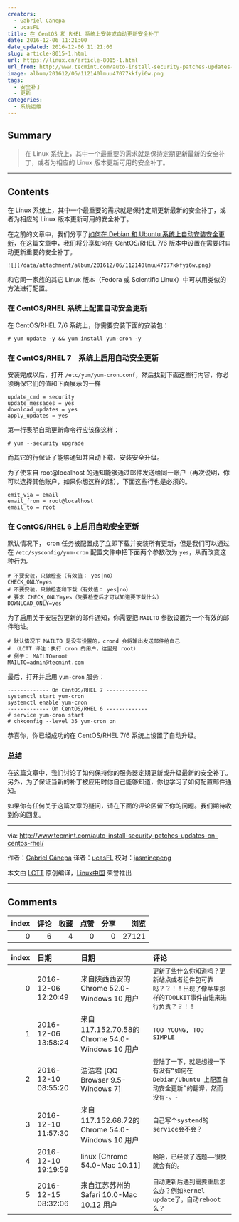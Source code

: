```yaml
---
creators:
  - Gabriel Cánepa
  - ucasFL
title: 在 CentOS 和 RHEL 系统上安装或自动更新安全补丁
date: 2016-12-06 11:21:00
date_updated: 2016-12-06 11:21:00
slug: article-8015-1.html
url: https://linux.cn/article-8015-1.html
url_from: http://www.tecmint.com/auto-install-security-patches-updates-on-centos-rhel/
image: album/201612/06/112140lmuu47077kkfyi6w.png
tags:
  - 安全补丁
  - 更新
categories:
  - 系统运维
---
```


## Summary

> 在 Linux 系统上，其中一个最重要的需求就是保持定期更新最新的安全补丁，或者为相应的 Linux 版本更新可用的安全补丁。

***

<!-- more -->

## Contents

在 Linux 系统上，其中一个最重要的需求就是保持定期更新最新的安全补丁，或者为相应的 Linux 版本更新可用的安全补丁。

在之前的文章中，我们分享了[如何在 Debian 和 Ubuntu 系统上自动安装安全更新](https://linux.cn/article-8060-1.html)，在这篇文章中，我们将分享如何在 CentOS/RHEL 7/6 版本中设置在需要时自动更新重要的安全补丁。

`![](/data/attachment/album/201612/06/112140lmuu47077kkfyi6w.png)`

和它同一家族的其它 Linux 版本（Fedora 或 Scientific Linux）中可以用类似的方法进行配置。

### 在 CentOS/RHEL 系统上配置自动安全更新

在 CentOS/RHEL 7/6 系统上，你需要安装下面的安装包：

```shell
# yum update -y && yum install yum-cron -y
```

### 在 CentOS/RHEL 7　系统上启用自动安全更新

安装完成以后，打开 `/etc/yum/yum-cron.conf`，然后找到下面这些行内容，你必须确保它们的值和下面展示的一样

```shell
update_cmd = security
update_messages = yes
download_updates = yes
apply_updates = yes
```

第一行表明自动更新命令行应该像这样：

```shell
# yum --security upgrade
```

而其它的行保证了能够通知并自动下载、安装安全升级。

为了使来自 root@localhost 的通知能够通过邮件发送给同一账户（再次说明，你可以选择其他账户，如果你想这样的话），下面这些行也是必须的。

```shell
emit_via = email
email_from = root@localhost
email_to = root
```

### 在 CentOS/RHEL 6 上启用自动安全更新

默认情况下， cron 任务被配置成了立即下载并安装所有更新，但是我们可以通过在 `/etc/sysconfig/yum-cron` 配置文件中把下面两个参数改为 `yes`，从而改变这种行为。

```shell
# 不要安装，只做检查（有效值： yes|no）
CHECK_ONLY=yes
# 不要安装，只做检查和下载（有效值： yes|no）
# 要求 CHECK_ONLY=yes（先要检查后才可以知道要下载什么）
DOWNLOAD_ONLY=yes
```

为了启用关于安装包更新的邮件通知，你需要把 `MAILTO` 参数设置为一个有效的邮件地址。

```shell
# 默认情况下 MAILTO 是没有设置的，crond 会将输出发送邮件给自己  
# （LCTT 译注：执行 cron 的用户，这里是 root）
# 例子： MAILTO=root
MAILTO=admin@tecmint.com
```

最后，打开并启用 `yum-cron` 服务：

```shell
------------- On CentOS/RHEL 7 ------------- 
systemctl start yum-cron
systemctl enable yum-cron
------------- On CentOS/RHEL 6 -------------  
# service yum-cron start
# chkconfig --level 35 yum-cron on
```

恭喜你，你已经成功的在 CentOS/RHEL 7/6 系统上设置了自动升级。

### 总结

在这篇文章中，我们讨论了如何保持你的服务器定期更新或升级最新的安全补丁。另外，为了保证当新的补丁被应用时你自己能够知道，你也学习了如何配置邮件通知。

如果你有任何关于这篇文章的疑问，请在下面的评论区留下你的问题。我们期待收到你的回复。

---

via: <http://www.tecmint.com/auto-install-security-patches-updates-on-centos-rhel/>

作者：[Gabriel Cánepa](http://www.tecmint.com/author/gacanepa/) 译者：[ucasFL](https://github.com/ucasFL) 校对：[jasminepeng](https://github.com/jasminepeng)

本文由 [LCTT](https://github.com/LCTT/TranslateProject) 原创编译，[Linux中国](https://linux.cn/) 荣誉推出

***

## Comments


|   index |   评论 |   收藏 |   点赞 |   分享 |   浏览 |
|--------:|-------:|-------:|-------:|-------:|-------:|
|       0 |      6 |      4 |      0 |      0 |  27121 |

|   index | 日期                | 日期                                            | 评论                                                                                                        |
|--------:|:--------------------|:------------------------------------------------|:------------------------------------------------------------------------------------------------------------|
|       0 | 2016-12-06 12:20:49 | 来自陕西西安的 Chrome 52.0-Windows 10 用户      | `更新了些什么你知道吗？更新站点或者组件包可靠吗？？！！出现了像苹果那样的TOOLKIT事件由谁来进行负责？？！！` |
|       1 | 2016-12-06 13:58:24 | 来自117.152.70.58的 Chrome 54.0-Windows 10 用户 | `TOO YOUNG, TOO SIMPLE`                                                                                     |
|       2 | 2016-12-10 08:55:20 | 浩浩君 [QQ Browser 9.5-Windows 7]               | `登陆了一下，就是想搜一下有没有“如何在 Debian/Ubuntu 上配置自动安全更新”的翻译，然而没有-。-`               |
|       3 | 2016-12-10 11:57:30 | 来自117.152.68.72的 Chrome 54.0-Windows 10 用户 | `自己写个systemd的service会不会？`                                                                          |
|       4 | 2016-12-10 19:19:59 | linux [Chrome 54.0-Mac 10.11]                   | `哈哈，已经做了选题——很快就会有的。`                                                                        |
|       5 | 2016-12-15 08:32:06 | 来自江苏苏州的 Safari 10.0-Mac 10.12 用户       | `自动更新后遇到需要重启怎么办？例如kernel update了，自动reboot么？`                                         |
